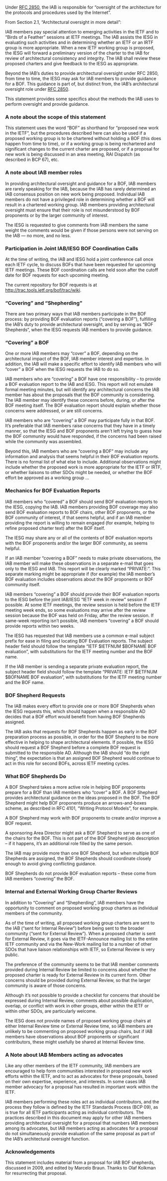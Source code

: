 
Under [RFC 2850](https://datatracker.ietf.org/doc/rfc2850/ "RFC 2850"), the IAB is responsible for “oversight of the architecture for the protocols and procedures used by the Internet”.


From Section 2.1, “Architectural oversight in more detail”:


IAB members pay special attention to emerging activities in the IETF and to “Birds of a Feather” sessions at IETF meetings. The IAB assists the IESG in evaluating such activities and in determining whether an IETF or an IRTF group is more appropriate. When a new IETF working group is proposed, the IESG will forward a preliminary version of the charter to the IAB for review of architectural consistency and integrity. The IAB shall review these proposed charters and give feedback to the IESG as appropriate.


Beyond the IAB’s duties to provide architectural oversight under RFC 2850, from time to time, the IESG may ask for IAB members to provide guidance for a BOF. This guidance is part of, but distinct from, the IAB’s architectural oversight role under [RFC 2850](https://datatracker.ietf.org/doc/rfc2850/ "RFC 2850").


This statement provides some specifics about the methods the IAB uses to perform oversight and provide guidance.


### A note about the scope of this statement


This statement uses the word “BOF” as shorthand for “proposed new work in the IETF”, but the procedures described here can also be used if a proposed working group is to be chartered without holding a BOF (this does happen from time to time), or if a working group is being rechartered and significant changes to the current charter are proposed, or if a proposal for new work is being discussed in an area meeting, RAI Dispatch (as described in BCP 67), etc.


### A note about IAB member roles


In providing architectural oversight and guidance for a BOF, IAB members are rarely speaking for the IAB, because the IAB has rarely determined an IAB consensus position on new work being proposed. Individual IAB members do not have a privileged role in determining whether a BOF will result in a chartered working group. IAB members providing architectural oversight must ensure that their role is not misunderstood by BOF proponents or by the larger community of interest.


The IESG is requested to give comments from IAB members the same weight the comments would be given if those persons were not serving on the IAB — no more, and no less.


### Participation in Joint IAB/IESG BOF Coordination Calls


At the time of writing, the IAB and IESG hold a joint conference call once each IETF cycle, to discuss BOFs that have been requested for upcoming IETF meetings. These BOF coordination calls are held soon after the cutoff date for BOF requests for each upcoming meeting.


The current repository for BOF requests is at http://trac.tools.ietf.org/bof/trac/wiki.


### “Covering” and “Shepherding”


There are two primary ways that IAB members participate in the BOF process: by providing BOF evaluation reports (“covering a BOF”), fulfilling the IAB’s duty to provide architectural oversight, and by serving as “BOF Shepherds“, when the IESG requests IAB members to provide guidance.


### “Covering” a BOF


One or more IAB members may “cover” a BOF, depending on the architectural impact of the BOF, IAB member interest and expertise. In addition, the IAB will make a specific effort to identify IAB members who will “cover” a BOF when the IESG requests the IAB to do so.


IAB members who are “covering” a BOF have one responsibility – to provide a BOF evaluation report to the IAB and IESG. This report will not emulate formal meeting minutes, but will identify any architectural concerns the IAB member has about the proposals that the BOF community is considering. The IAB member may identify these concerns before, during, or after the BOF meeting itself. The BOF evaluation report should explain whether those concerns were addressed, or are still concerns.


IAB members who are “covering” a BOF may participate fully in that BOF. It’s preferable that IAB members raise concerns that they have in a timely manner, so that the IESG and BOF proponents aren’t left trying to guess how the BOF community would have responded, if the concerns had been raised while the community was assembled.


Beyond this, IAB members who are “covering a BOF” may include any information and analysis that seems helpful in their BOF evaluation reports. There is no formal list of what else to include. Additional observations might include whether the proposed work is more appropriate for the IETF or IRTF, or whether liaisons to other SDOs might be needed, or whether the BOF effort be approved as a working group …


### Mechanics for BOF Evaluation Reports


IAB members who “covered” a BOF should send BOF evaluation reports to the IESG, copying the IAB. IAB members providing BOF coverage may also send BOF evaluation reports to BOF chairs, other BOF proponents, or the BOF community of interest, if that seems helpful, and if an IAB member providing the report is willing to remain engaged (for example, helping to refine proposed charter text) after the BOF itself.


The IESG may share any or all of the contents of BOF evaluation reports with the BOF proponents and/or the larger BOF community, as seems helpful.


If an IAB member “covering a BOF” needs to make private observations, the IAB member will make these observations in a separate e-mail that goes only to the IESG and IAB. This report will be clearly marked “PRIVATE:”. This separate marking might be appropriate if (for example) the IAB member’s BOF evaluation includes observations about the BOF proponents or BOF community itself.


IAB members “covering” a BOF should provide their BOF evaluation reports to the IESG before the joint IAB/IESG “IETF week in review” session if possible. At some IETF meetings, the review session is held before the IETF meeting week ends, so some evaluations may arrive after the review session because the BOF was held on Friday, after the review session. If same-week reporting isn’t possible, IAB members “covering” a BOF should provide reports within two weeks.


The IESG has requested that IAB members use a common e-mail subject prefix for ease in filing and locating BOF Evaluation reports. The subject header field should follow the template “IETF $IETFNUM $BOFNAME BOF evaluation”, with substitutions for the IETF meeting number and the BOF name.


If the IAB member is sending a separate private evaluation report, the subject header field should follow the template “PRIVATE: IETF $IETFNUM $BOFNAME BOF evaluation”, with substitutions for the IETF meeting number and the BOF name.


### BOF Shepherd Requests


The IAB makes every effort to provide one or more BOF Shepherds when the IESG requests this, which should happen when a responsible AD decides that a BOF effort would benefit from having BOF Shepherds assigned.


The IAB asks that requests for BOF Shepherds happen as early in the BOF preparation process as possible, in order for the BOF Shepherd to be more effective in helping to shape architectural elements. If possible, the IESG should request a BOF Shepherd before a complete BOF request is submitted to the responsible AD. Although the IAB should “do the right thing”, the expectation is that an assigned BOF Shepherd would continue to act in this role for second BOFs, across IETF meeting cycles.


### What BOF Shepherds Do


A BOF Shepherd takes a more active role in helping BOF proponents prepare for a BOF than IAB members who “cover” a BOF. A BOF Shepherd provides architectural guidance on the ideas proposed in the BOF. The BOF Shepherd might help BOF proponents produce an arrows-and-boxes scheme, as described in RFC 4101, “Writing Protocol Models”, for example.


A BOF Shepherd may work with BOF proponents to create and/or improve a BOF request.


A sponsoring Area Director might ask a BOF Shepherd to serve as one of the chairs for the BOF. This is not part of the BOF Shepherd job description – if it happens, it’s an additional role filled by the same person.


The IAB may provide more than one BOF Shepherd, but when multiple BOF Shepherds are assigned, the BOF Shepherds should coordinate closely enough to avoid giving conflicting guidance.


BOF Shepherds do not provide BOF evaluation reports – these come from IAB members “covering” the BOF.


### Internal and External Working Group Charter Reviews


In addition to “Covering” and “Shepherding”, IAB members have the opportunity to comment on proposed working group charters as individual members of the community.


As of the time of writing, all proposed working group charters are sent to the IAB (“sent for Internal Review”) before being sent to the broader community (“sent for External Review”). When a proposed charter is sent for External Review, it goes via the IETF-Announce mailing list to the entire IETF community and via the New-Work mailing list to a number of other SDOs that have liaison relationships with IETF, so External Review is very public.


The preference of the community seems to be that IAB member comments provided during Internal Review be limited to concerns about whether the proposed charter is ready for External Review in its current form. Other concerns should be provided during External Review, so that the larger community is aware of those concerns.


Although it’s not possible to provide a checklist for concerns that should be expressed during Internal Review, comments about possible duplication, overlap, or conflict with work in other groups, either within the IETF or within other SDOs, are particularly welcome.


The IESG does not provide names of proposed working group chairs at either Internal Review time or External Review time, so IAB members are unlikely to be commenting on proposed working group chairs, but if IAB members have observations about BOF proponents or significant contributors, these might usefully be shared at Internal Review time.


### A Note about IAB Members acting as advocates


Like any other members of the IETF community, IAB members are encouraged to help form communities interested in proposed new work efforts within the IETF, and to act as advocates for these proposals, based on their own expertise, experience, and interests. In some cases IAB member advocacy for a proposal has resulted in important work within the IETF.


IAB members performing these roles act as individual contributors, and the process they follow is defined by the IETF Standards Process (BCP 09), as is true for all IETF participants acting as individual contributors. The practices described in this document may apply for other IAB members providing architectural oversight for a proposal that numbers IAB members among its advocates, but IAB members acting as advocates for a proposal do not simultaneously provide evaluation of the same proposal as part of the IAB’s architectural oversight function.


### Acknowledgements


This statement includes material from a proposal for IAB BOF shepherds, discussed in 2009, and edited by Marcelo Braun. Thanks to Olaf Kolkman for resurrecting that proposal.


